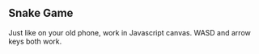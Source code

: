 ## Snake Game
Just like on your old phone, work in Javascript canvas. WASD and arrow keys both work.